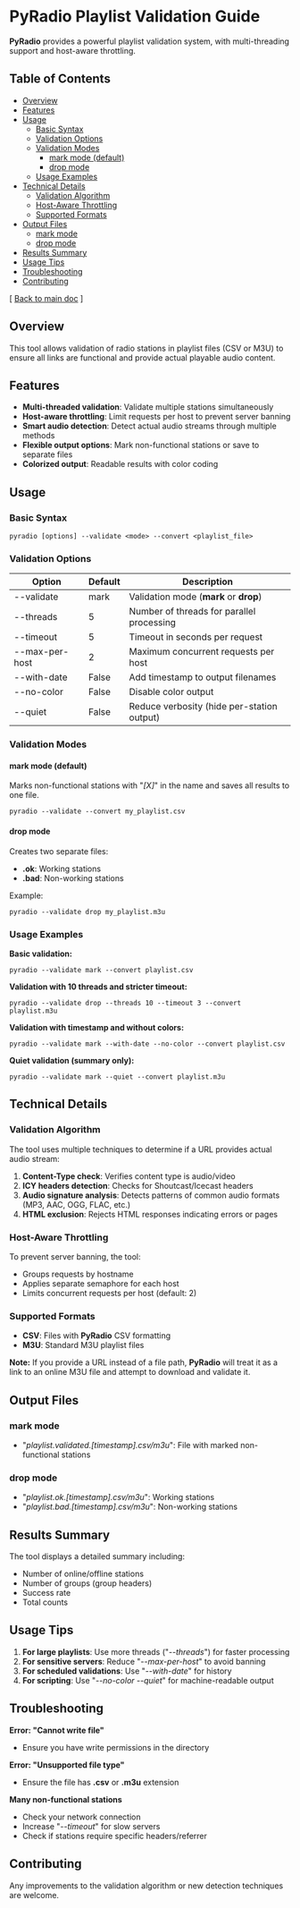 # PyRadio Playlist Validation Guide

**PyRadio** provides a powerful playlist validation system, with multi-threading support and host-aware throttling.


## Table of Contents

<!-- vim-markdown-toc Marked -->

* [Overview](#overview)
* [Features](#features)
* [Usage](#usage)
    * [Basic Syntax](#basic-syntax)
    * [Validation Options](#validation-options)
    * [Validation Modes](#validation-modes)
        * [mark mode (default)](#mark-mode-(default))
        * [drop mode](#drop-mode)
    * [Usage Examples](#usage-examples)
* [Technical Details](#technical-details)
    * [Validation Algorithm](#validation-algorithm)
    * [Host-Aware Throttling](#host-aware-throttling)
    * [Supported Formats](#supported-formats)
* [Output Files](#output-files)
    * [mark mode](#mark-mode)
    * [drop mode](#drop-mode)
* [Results Summary](#results-summary)
* [Usage Tips](#usage-tips)
* [Troubleshooting](#troubleshooting)
* [Contributing](#contributing)

<!-- vim-markdown-toc -->

[ [Back to main doc](index.md#playlist-validation-support)  ]

## Overview

This tool allows validation of radio stations in playlist files (CSV or M3U) to ensure all links are functional and provide actual playable audio content.

## Features

- **Multi-threaded validation**: Validate multiple stations simultaneously
- **Host-aware throttling**: Limit requests per host to prevent server banning
- **Smart audio detection**: Detect actual audio streams through multiple methods
- **Flexible output options**: Mark non-functional stations or save to separate files
- **Colorized output**: Readable results with color coding


## Usage

### Basic Syntax

    pyradio [options] --validate <mode> --convert <playlist_file>

### Validation Options

| Option | Default | Description |
|--------|---------|-------------|
| --validate | mark | Validation mode (**mark** or **drop**) |
| --threads | 5 | Number of threads for parallel processing |
| --timeout | 5 | Timeout in seconds per request |
| --max-per-host | 2 | Maximum concurrent requests per host |
| --with-date | False | Add timestamp to output filenames |
| --no-color | False | Disable color output |
| --quiet | False | Reduce verbosity (hide per-station output) |

### Validation Modes

#### mark mode (default)
Marks non-functional stations with "*[X]*" in the name and saves all results to one file.

    pyradio --validate --convert my_playlist.csv

#### drop mode
Creates two separate files:
- **.ok**: Working stations
- **.bad**: Non-working stations

Example:

    pyradio --validate drop my_playlist.m3u

### Usage Examples

**Basic validation:**

    pyradio --validate mark --convert playlist.csv


**Validation with 10 threads and stricter timeout:**

    pyradio --validate drop --threads 10 --timeout 3 --convert playlist.m3u

**Validation with timestamp and without colors:**

    pyradio --validate mark --with-date --no-color --convert playlist.csv

**Quiet validation (summary only):**

    pyradio --validate mark --quiet --convert playlist.m3u

## Technical Details

### Validation Algorithm

The tool uses multiple techniques to determine if a URL provides actual audio stream:

1. **Content-Type check**: Verifies content type is audio/video
2. **ICY headers detection**: Checks for Shoutcast/Icecast headers
3. **Audio signature analysis**: Detects patterns of common audio formats (MP3, AAC, OGG, FLAC, etc.)
4. **HTML exclusion**: Rejects HTML responses indicating errors or pages

### Host-Aware Throttling

To prevent server banning, the tool:
- Groups requests by hostname
- Applies separate semaphore for each host
- Limits concurrent requests per host (default: 2)

### Supported Formats

- **CSV**: Files with **PyRadio** CSV formatting
- **M3U**: Standard M3U playlist files

**Note:** If you provide a URL instead of a file path, **PyRadio** will treat it as a link to an online M3U file and attempt to download and validate it.

## Output Files

### mark mode
- "*playlist.validated.[timestamp].csv/m3u*": File with marked non-functional stations

### drop mode
- "*playlist.ok.[timestamp].csv/m3u*": Working stations
- "*playlist.bad.[timestamp].csv/m3u*": Non-working stations

## Results Summary

The tool displays a detailed summary including:

- Number of online/offline stations
- Number of groups (group headers)
- Success rate
- Total counts

## Usage Tips

1. **For large playlists**: Use more threads ("*--threads*") for faster processing
2. **For sensitive servers**: Reduce "*--max-per-host*" to avoid banning
3. **For scheduled validations**: Use "*--with-date*" for history
4. **For scripting**: Use "*--no-color --quiet*" for machine-readable output

## Troubleshooting

**Error: "Cannot write file"**
- Ensure you have write permissions in the directory

**Error: "Unsupported file type"**
- Ensure the file has **.csv** or **.m3u** extension

**Many non-functional stations**
- Check your network connection
- Increase "*--timeout*" for slow servers
- Check if stations require specific headers/referrer

## Contributing

Any improvements to the validation algorithm or new detection techniques are welcome.
